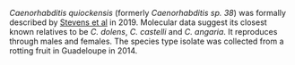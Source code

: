 _Caenorhabditis quiockensis_ (formerly _Caenorhabditis sp. 38_) was formally described by [Stevens et al](https://pubmed.ncbi.nlm.nih.gov/31007946/) in 2019.  Molecular data suggest its closest known relatives to be _C. dolens_, _C. castelli_ and _C. angaria_. It reproduces through males and females. The species type isolate was collected from a rotting fruit in Guadeloupe in 2014.
